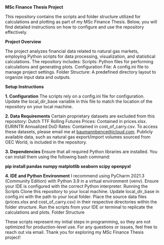 **MSc Finance Thesis Project**

This repository contains the scripts and folder structure utilized for calculations and plotting as part of my MSc Finance Thesis.
Below, you will find detailed instructions on how to configure and use the repository effectively.



**Project Overview**


The project analyzes financial data related to natural gas markets, employing Python scripts for data processing, visualization, and statistical calculations. The repository includes:
Scripts: Python files for performing calculations and generating plots.
Configuration File: A config.ini file to manage project settings.
Folder Structure: A predefined directory layout to organize input data and outputs.


**Setup Instructions**

**1. Configuration**
The scripts rely on a config.ini file for configuration. Update the local_dir_base variable in this file to match the location of the repository on your local machine.

**2. Data Requirements**
Certain proprietary datasets are excluded from this repository:
Dutch TTF Rolling Futures Prices: Contained in prices.xlsx.
EURINTR Annualized DoD Rates: Contained in cost_of_carry.csv.
To access these datasets, please email me at baumannbence@icloud.com.
Publicly available data, such as natural gas export/import volumes sourced from OEC World, is included in the repository.


**3. Dependencies**
Ensure that all required Python libraries are installed. You can install them using the following bash command:


**pip install pandas numpy matplotlib seaborn scipy openpyxl**


**4. IDE and Python Environment**
I recommend using PyCharm 2021.3 (Community Edition) with Python 3.9 in a virtual environment (venv). Ensure your IDE is configured with the correct Python interpreter.
Running the Scripts
Clone this repository to your local machine.
Update local_dir_base in config.ini with the path to your local folder.
Place the source data files (prices.xlsx and cost_of_carry.csv) in their respective directories within the folder structure.
Run the scripts from your IDE or terminal to replicate the calculations and plots.
Folder Structure


These scripts represent my initial steps in programming, so they are not optimized for production-level use.
For any questions or issues, feel free to reach out via email.
Thank you for exploring my MSc Finance Thesis project!
